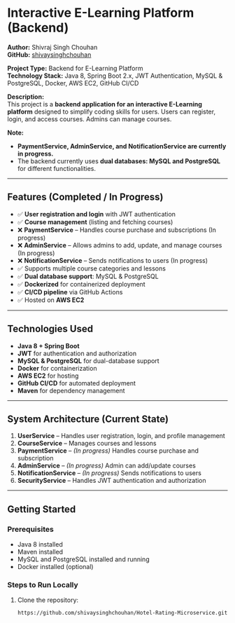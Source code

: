 # Interactive E-Learning Platform (Backend)

**Author:** Shivraj Singh Chouhan  
**GitHub:** [shivaysinghchouhan](https://github.com/shivaysinghchouhan/Hotel-Rating-Microservice.git)  

**Project Type:** Backend for E-Learning Platform  
**Technology Stack:** Java 8, Spring Boot 2.x, JWT Authentication, MySQL & PostgreSQL, Docker, AWS EC2, GitHub CI/CD  

**Description:**  
This project is a **backend application for an interactive E-Learning platform** designed to simplify coding skills for users. Users can register, login, and access courses. Admins can manage courses.  

**Note:**  
- **PaymentService, AdminService, and NotificationService are currently in progress.**  
- The backend currently uses **dual databases: MySQL and PostgreSQL** for different functionalities.  

---

## Features (Completed / In Progress)
- ✅ **User registration and login** with JWT authentication  
- ✅ **Course management** (listing and fetching courses)  
- ❌ **PaymentService** – Handles course purchase and subscriptions (In progress)  
- ❌ **AdminService** – Allows admins to add, update, and manage courses (In progress)  
- ❌ **NotificationService** – Sends notifications to users (In progress)  
- ✅ Supports multiple course categories and lessons  
- ✅ **Dual database support**: MySQL & PostgreSQL  
- ✅ **Dockerized** for containerized deployment  
- ✅ **CI/CD pipeline** via GitHub Actions  
- ✅ Hosted on **AWS EC2**  

---

## Technologies Used
- **Java 8 + Spring Boot**  
- **JWT** for authentication and authorization  
- **MySQL & PostgreSQL** for dual-database support  
- **Docker** for containerization  
- **AWS EC2** for hosting  
- **GitHub CI/CD** for automated deployment  
- **Maven** for dependency management  

---

## System Architecture (Current State)
1. **UserService** – Handles user registration, login, and profile management  
2. **CourseService** – Manages courses and lessons  
3. **PaymentService** – *(In progress)* Handles course purchase and subscription  
4. **AdminService** – *(In progress)* Admin can add/update courses  
5. **NotificationService** – *(In progress)* Sends notifications to users  
6. **SecurityService** – Handles JWT authentication and authorization  

---

## Getting Started

### Prerequisites
- Java 8 installed  
- Maven installed  
- MySQL and PostgreSQL installed and running  
- Docker installed (optional)  

### Steps to Run Locally
1. Clone the repository:
   ```bash
   https://github.com/shivaysinghchouhan/Hotel-Rating-Microservice.git
